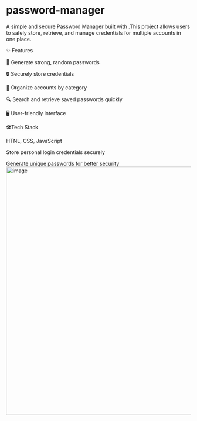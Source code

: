 # password-manager

 A simple and secure Password Manager built with .This project allows users to safely store, retrieve, and manage credentials for multiple accounts in one place.

✨ Features

 🔑 Generate strong, random passwords

🔒 Securely store credentials 

📂 Organize accounts by category

🔍 Search and retrieve saved passwords quickly

🖥️ User-friendly  interface

🛠️Tech Stack

HTNL, CSS, JavaScript


Store personal login credentials securely


Generate unique passwords for better security
<img width="842" height="675" alt="image" src="https://github.com/user-attachments/assets/28bb9133-0762-4d8b-bf71-3787c995bbe1" />
